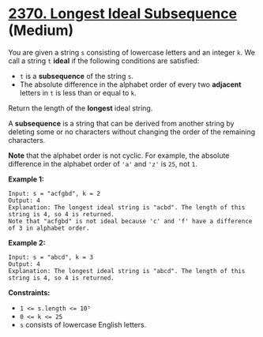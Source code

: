 # [2370. Longest Ideal Subsequence][link] (Medium)

[link]: https://leetcode.com/problems/longest-ideal-subsequence/

You are given a string `s` consisting of lowercase letters and an integer `k`. We call a string `t`
**ideal** if the following conditions are satisfied:

- `t` is a **subsequence** of the string `s`.
- The absolute difference in the alphabet order of every two **adjacent** letters in `t` is less than
or equal to `k`.

Return the length of the **longest** ideal string.

A **subsequence** is a string that can be derived from another string by deleting some or no
characters without changing the order of the remaining characters.

**Note** that the alphabet order is not cyclic. For example, the absolute difference in the alphabet
order of `'a'` and `'z'` is `25`, not `1`.

**Example 1:**

```
Input: s = "acfgbd", k = 2
Output: 4
Explanation: The longest ideal string is "acbd". The length of this string is 4, so 4 is returned.
Note that "acfgbd" is not ideal because 'c' and 'f' have a difference of 3 in alphabet order.
```

**Example 2:**

```
Input: s = "abcd", k = 3
Output: 4
Explanation: The longest ideal string is "abcd". The length of this string is 4, so 4 is returned.
```

**Constraints:**

- `1 <= s.length <= 10⁵`
- `0 <= k <= 25`
- `s` consists of lowercase English letters.
